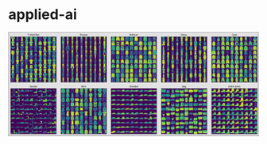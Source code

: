 # applied-ai

![Classification dataset visualized](https://github.com/AntonMaxen/applied-ai/blob/master/assignment_3/visual_classifcation.PNG)
